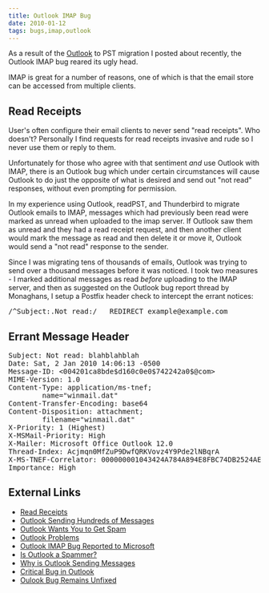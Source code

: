 ```yaml
---
title: Outlook IMAP Bug
date: 2010-01-12
tags: bugs,imap,outlook
---
```

As a result of the <a href="http://www.docunext.com/wiki/clients/outlook/">Outlook</a> to PST migration I posted about recently, the Outlook IMAP bug reared its ugly head.

IMAP is great for a number of reasons, one of which is that the email store can be accessed from multiple clients.

## Read Receipts

User's often configure their email clients to never send "read receipts". Who doesn't? Personally I find requests for read receipts invasive and rude so I never use them or reply to them.

Unfortunately for those who agree with that sentiment *and* use Outlook with IMAP, there is an Outlook bug which under certain circumstances will cause Outlook to do just the opposite of what is desired and send out "not read" responses, without even prompting for permission.

In my experience using Outlook, readPST, and Thunderbird to migrate Outlook emails to IMAP, messages which had previously been read were marked as unread when uploaded to the imap server. If Outlook saw them as unread and they had a read receipt request, and then another client would mark the message as read and then delete it or move it, Outlook would send a "not read" response to the sender.

Since I was migrating tens of thousands of emails, Outlook was trying to send over a thousand messages before it was noticed. I took two measures - I marked additional messages as read *before* uploading to the IMAP server, and then as suggested on the Outlook bug report thread by Monaghans, I setup a Postfix header check to intercept the errant notices:

<pre class="sh_sh">
/^Subject:.Not read:/   REDIRECT example@example.com
</pre>

## Errant Message Header

<pre class="sh_sh">
Subject: Not read: blahblahblah
Date: Sat, 2 Jan 2010 14:06:13 -0500
Message-ID: <004201ca8bde$d160c0e0$742242a0$@com>
MIME-Version: 1.0
Content-Type: application/ms-tnef;
        name="winmail.dat"
Content-Transfer-Encoding: base64
Content-Disposition: attachment;
        filename="winmail.dat"
X-Priority: 1 (Highest)
X-MSMail-Priority: High
X-Mailer: Microsoft Office Outlook 12.0
Thread-Index: Acjmqn0MfZuP9DwfQRKVovz4Y9Pde2lNBqrA
X-MS-TNEF-Correlator: 000000001043424A784A894E8FBC74DB2524AEDE84CB4200
Importance: High
</pre>

## External Links

* [Read Receipts](http://www.slipstick.com/problems/rr_ndr.asp)
* [Outlook Sending Hundreds of Messages](http://groups.google.com/group/microsoft.public.outlook.general/browse_thread/thread/26894cca62509cff)
* [Outlook Wants You to Get Spam](http://coreygilmore.com/blog/2008/10/27/outlook-2007-wants-you-to-get-spam/)
* [Outlook Problems](http://office-outlook.com/outlook-forum/index.php/m/253821/)
* [Outlook IMAP Bug Reported to Microsoft](http://social.msdn.microsoft.com/forums/en-US/innovateonoffice/thread/82024df4-d5ec-4f89-b268-f824dc26c370/)
* [Is Outlook a Spammer?](http://www.simmonsconsulting.com/2008/10/26/my-outlook-is-sending-spam-but-not-really/)
* [Why is Outlook Sending Messages](http://microsoft-outlook-2007.blogspot.com/2009/05/problem-outlook-is-sending-unknown.html)
* [Critical Bug in Outlook](http://it.knightnet.org.uk/2009/03/critical-bug-in-outlook-2007.html)
* [Oulook Bug Remains Unfixed](http://blog.goyello.com/2009/09/24/microsoft-does-not-care-about-outlook-not-read-bug/)

